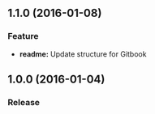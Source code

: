 <a name="1.0.0"></a>
## 1.1.0 (2016-01-08)

### Feature

* **readme:** Update structure for Gitbook

<a name="1.0.0"></a>
## 1.0.0 (2016-01-04)

### Release